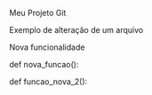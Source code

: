 Meu Projeto Git

Exemplo de alteração de um arquivo


Nova funcionalidade

def nova_funcao():

def funcao_nova_2():
